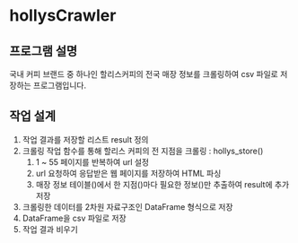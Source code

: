 # hollysCrawler

## 프로그램 설명

국내 커피 브랜드 중 하나인 할리스커피의 전국 매장 정보를 크롤링하여 csv 파일로 저장하는 프로그램입니다.

## 작업 설계

1. 작업 결과를 저장할 리스트 result 정의
2. 크롤링 작업 함수를 통해 할리스 커피의 전 지점을 크롤링 : hollys_store()
    1. 1 ~ 55 페이지를 반복하여 url 설정
    2. url 요청하여 응답받은 웹 페이지를 저장하여 HTML 파싱
    3. 매장 정보 테이블(<tbody>)에서 한 지점(<tr>)마다 필요한 정보(<td>)만 추출하여 result에 추가 저장
3. 크롤링한 데이터를 2차원 자료구조인 DataFrame 형식으로 저장
4. DataFrame을 csv 파일로 저장
5. 작업 결과 비우기

